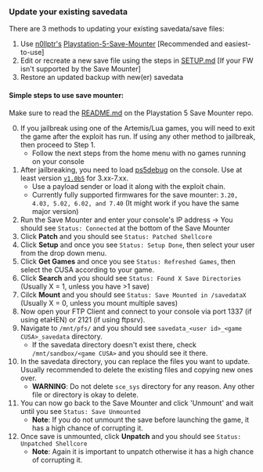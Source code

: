 ### Update your existing savedata

There are 3 methods to updating your existing savedata/save files:
1. Use [n0llptr's](https://github.com/n0llptr) [Playstation-5-Save-Mounter](https://github.com/n0llptr/Playstation-5-Save-Mounter) [Recommended and easiest-to-use]
2. Edit or recreate a new save file using the steps in [SETUP.md](https://github.com/shahrilnet/remote_lua_loader/blob/main/SETUP.md) [If your FW isn't supported by the Save Mounter]
3. Restore an updated backup with new(er) savedata

#### Simple steps to use save mounter:
Make sure to read the [README.md](https://github.com/n0llptr/Playstation-5-Save-Mounter/blob/main/README.md) on the Playstation 5 Save Mounter repo.

0. If you jailbreak using one of the Artemis/Lua games, you will need to exit the game after the exploit has run. If using any other method to jailbreak, then proceed to Step 1.
    - Follow the next steps from the home menu with no games running on your console
1. After jailbreaking, you need to load [ps5debug](https://github.com/GoldHEN/ps5debug) on the console. Use at least version [`v1.0b5`](https://github.com/GoldHEN/ps5debug/releases) for 3.xx-7.xx.
    - Use a payload sender or load it along with the exploit chain.
    - Currently fully supported firmwares for the save mounter: `3.20, 4.03, 5.02, 6.02, and 7.40` (It might work if you have the same major version)
2. Run the Save Mounter and enter your console's IP address -> You should see `Status: Connected` at the bottom of the Save Mounter
3. Click **Patch** and you should see `Status: Patched Shellcore`
4. Click **Setup** and once you see `Status: Setup Done`, then select your user from the drop down menu.
5. Click **Get Games** and once you see `Status: Refreshed Games`, then select the CUSA according to your game.
6. Click **Search** and you should see `Status: Found X Save Directories` (Usually X = 1, unless you have >1 save)
7. Cilck **Mount** and you should see `Status: Save Mounted in /savedataX` (Usually X = 0, unless you mount multiple saves)
8. Now open your FTP Client and connect to your console via port 1337 (if using etaHEN) or 2121 (if using ftpsrv).
9. Navigate to `/mnt/pfs/` and you should see `savedata_<user id>_<game CUSA>_savedata` directory.
    - If the savedata directory doesn't exist there, check `/mnt/sandbox/<game CUSA>` and you should see it there.
10. In the savedata directory, you can replace the files you want to update. Usually recommended to delete the existing files and copying new ones over.
    - **WARNING**: Do not delete `sce_sys` directory for any reason. Any other file or directory is okay to delete.
11. You can now go back to the Save Mounter and click 'Unmount' and wait until you see `Status: Save Unmounted`
    - **Note**: If you do not unmount the save before launching the game, it has a high chance of corrupting it.
12. Once save is unmounted, click **Unpatch** and you should see `Status: Unpatched Shellcore`
    - **Note**: Again it is important to unpatch otherwise it has a high chance of corrupting it.